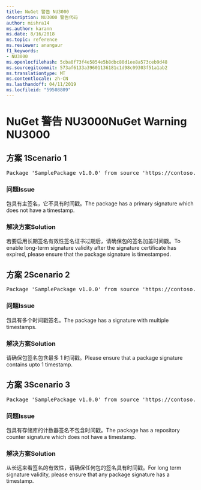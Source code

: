 ```yaml
---
title: NuGet 警告 NU3000
description: NU3000 警告代码
author: mishra14
ms.author: karann
ms.date: 8/16/2018
ms.topic: reference
ms.reviewer: anangaur
f1_keywords:
- NU3000
ms.openlocfilehash: 5cba0f73f4e5854e5b8dbc80d1ee8a573ceb9d48
ms.sourcegitcommit: 573af6133a39601136181c1d98c09303f51a1ab2
ms.translationtype: MT
ms.contentlocale: zh-CN
ms.lasthandoff: 04/11/2019
ms.locfileid: "59508809"
---
```

# <a name="nuget-warning-nu3000"></a><span data-ttu-id="9a216-103">NuGet 警告 NU3000</span><span class="sxs-lookup"><span data-stu-id="9a216-103">NuGet Warning NU3000</span></span>

## <a name="scenario-1"></a><span data-ttu-id="9a216-104">方案 1</span><span class="sxs-lookup"><span data-stu-id="9a216-104">Scenario 1</span></span>

<pre>Package 'SamplePackage v1.0.0' from source 'https://contoso.com/index.json': The primary signature does not have a timestamp.</pre>

### <a name="issue"></a><span data-ttu-id="9a216-105">问题</span><span class="sxs-lookup"><span data-stu-id="9a216-105">Issue</span></span>

<span data-ttu-id="9a216-106">包具有主签名，它不具有时间戳。</span><span class="sxs-lookup"><span data-stu-id="9a216-106">The package has a primary signature which does not have a timestamp.</span></span>


### <a name="solution"></a><span data-ttu-id="9a216-107">解决方案</span><span class="sxs-lookup"><span data-stu-id="9a216-107">Solution</span></span>

<span data-ttu-id="9a216-108">若要启用长期签名有效性签名证书过期后，请确保包的签名加盖时间戳。</span><span class="sxs-lookup"><span data-stu-id="9a216-108">To enable long-term signature validity after the signature certificate has expired, please ensure that the package signature is timestamped.</span></span>



## <a name="scenario-2"></a><span data-ttu-id="9a216-109">方案 2</span><span class="sxs-lookup"><span data-stu-id="9a216-109">Scenario 2</span></span>

<pre>Package 'SamplePackage v1.0.0' from source 'https://contoso.com/index.json': Multiple timestamps are not accepted.</pre>

### <a name="issue"></a><span data-ttu-id="9a216-110">问题</span><span class="sxs-lookup"><span data-stu-id="9a216-110">Issue</span></span>

<span data-ttu-id="9a216-111">包具有多个时间戳签名。</span><span class="sxs-lookup"><span data-stu-id="9a216-111">The package has a signature with multiple timestamps.</span></span>


### <a name="solution"></a><span data-ttu-id="9a216-112">解决方案</span><span class="sxs-lookup"><span data-stu-id="9a216-112">Solution</span></span>

<span data-ttu-id="9a216-113">请确保包签名包含最多 1 时间戳。</span><span class="sxs-lookup"><span data-stu-id="9a216-113">Please ensure that a package signature contains upto 1 timestamp.</span></span>



## <a name="scenario-3"></a><span data-ttu-id="9a216-114">方案 3</span><span class="sxs-lookup"><span data-stu-id="9a216-114">Scenario 3</span></span>

<pre>Package 'SamplePackage v1.0.0' from source 'https://contoso.com/index.json': The repository countersignature does not have a timestamp.</pre>

### <a name="issue"></a><span data-ttu-id="9a216-115">问题</span><span class="sxs-lookup"><span data-stu-id="9a216-115">Issue</span></span>

<span data-ttu-id="9a216-116">包具有存储库的计数器签名不包含时间戳。</span><span class="sxs-lookup"><span data-stu-id="9a216-116">The package has a repository counter signature which does not have a timestamp.</span></span>


### <a name="solution"></a><span data-ttu-id="9a216-117">解决方案</span><span class="sxs-lookup"><span data-stu-id="9a216-117">Solution</span></span>

<span data-ttu-id="9a216-118">从长远来看签名的有效性，请确保任何包的签名具有时间戳。</span><span class="sxs-lookup"><span data-stu-id="9a216-118">For long term signature validity, please ensure that any package signature has a timestamp.</span></span>


